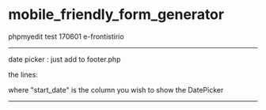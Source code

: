 # mobile_friendly_form_generator
phpmyedit test 170601  e-frontistirio



________________________________
date picker : 
just add to footer.php


the lines:

<script>
		$('#PME_data_start_date').datepicker({
				format: 'yyyy-mm-dd'
			});
</script>

where "start_date" is the column you wish to show the DatePicker
__________________________________
